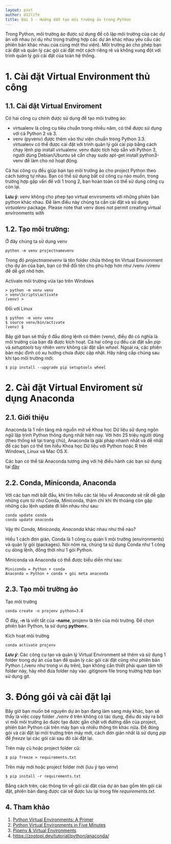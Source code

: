 ```yaml
---
layout: post
author: d12life
title: Bài 3 - Hướng dẫn tạo môi trường ảo trong Python
---
```


Trong Python, môi trường ảo được sử dụng để cô lập môi trường của các dự án với nhau (ví dụ như trong trường hợp các dự án khác nhau yêu cầu các phiên bản khác nhau của cùng một thư viện). Môi trường ảo cho phép bạn cài đặt và quản lý các gói cài đặt một cách riêng rẽ và không xung đột với trình quản lý gói cài đặt của toàn hệ thống.

# 1. Cài đặt Virtual Environment thủ công
## 1.1. Cài đặt Virtual Enviroment
Có hai công cụ chính được sử dụng để tạo môi trường ảo:
- virtualenv là công cụ tiêu chuẩn trong nhiều năm, có thể được sử dụng với cả Python 2 và 3.
- venv (pyvenv) được thêm vào thư viện chuẩn trong Python 3.3.
virtualenv có thể được cài đặt với trình quản lý gói cài pip bằng cách chạy lệnh pip install virtualenv. venv được tích hợp sẵn với Python 3, người dùng Debian/Ubuntu sẽ cần chạy sudo apt-get install python3-venv để làm cho nó hoạt động.

Cả hai công cụ đều giúp bạn tạo môi trường ảo cho project Python theo cách tương tự nhau. Bạn có thể sử dụng bất cứ công cụ nào muốn, trong trường hợp gặp vấn đề với 1 trong 2, bạn hoàn toàn có thể sử dụng công cụ còn lại.

**Lưu ý**: *venv* không cho phep tạo virtual enviroments với những phiên bản python khác nhau. Để làm điều này chúng ta cần cài đặt và sử dụng *virtualenv* package.
Please note that venv does not permit creating virtual environments with 

## 1.2. Tạo môi trường:

Ở đây chúng ta sử dụng venv

```
python -m venv projectnamevenv
```

Trong đó *projectnamevenv* là tên folder chứa thông tin Virtual Environment cho dự án của bạn, bạn có thể đổi tên cho phù hợp hơn như /venv /virenv để dễ gợi nhớ hơn.


Activate môi trường vừa tạo trên Windows
```
> python -m venv venv
> venv\Scripts\activate
(venv) >
```

Đối với Linux
```
$ python -m venv venv
$ source venv/bin/activate
(venv) $
```

Bây giờ bạn sẽ thấy ở đầu dòng lệnh có thêm (venv), điều đó có nghĩa là môi trường của bạn đã được kích hoạt. Cả hai công cụ đều cài đặt sẵn *pip* và *setuptools* tuy nhiên *venv* không cài đặt sẵn *wheel*. Ngoài ra, các phiên bản mặc định có xu hướng chưa được cập nhật. Hãy nâng cấp chúng sau khi tạo môi trường mới:
```
$ pip install --upgrade pip setuptools wheel
```

# 2. Cài đặt Virtual Enviroment sử dụng Anaconda
## 2.1. Giới thiệu
Anaconda là 1 nền tảng mã nguồn mở về Khoa học Dữ liệu sử dụng ngôn ngữ lập trình Python thông dụng nhất hiện nay. Với hơn 25 triệu người dùng (theo thống kê tại trang chủ), Anaconda là giải pháp nhanh nhất và dễ nhất để các bạn có thể tìm hiểu Khoa học Dữ liệu với Python hoặc R trên Windows, Linux và Mac OS X.

Các bạn có thể tải Anaconda tương ứng với hệ điều hành các bạn sử dụng tại [đây](https://www.anaconda.com/products/distribution)

## 2.2. Conda, Miniconda, Anaconda
Với các bạn mới bắt đầu, khi tìm hiểu các tài liệu về *Anaconda* sẽ rất dễ gặp những cụm từ như Conda, Miniconda, thậm chí khi thi thoảng còn gặp những câu lệnh update đi liền nhau như sau:
```
conda update conda
conda update anaconda
```
Vậy thì *Conda, Miniconda, Anaconda* khác nhau như thế nào?

Hiểu 1 cách đơn giản, Conda là 1 công cụ quản lí môi trường (environments) và quản lý gói (packages). Nói nôm na, chúng ta sử dụng Conda như 1 công cụ dòng lệnh, đồng thời như 1 gói Python.

Miniconda và Anaconda có thể được biểu diễn như sau:
```
Miniconda = Python + conda
Anaconda = Python + conda + gói meta anaconda
```
## 2.3. Tạo môi trường ảo
Tạo môi trường
```
conda create -n projenv python=3.8
```
Ở đây, **-n** là viết tắt của **-name**, projenv là tên của môi trường. Để chọn phiên bản Python, ta sử dụng **python=**.

Kích hoạt môi trường
```
conda activate projenv
```

***Lưu ý***: Các công cụ tạo và quản lý Virtual Environment sẽ thêm và sử dụng 1 folder trong dự án của bạn để quản lý các gói cài đặt cũng như phiên bản Python (./venv như trong ví dụ trên), bạn không cần thiết phải quan tâm tới folder này, hãy nhớ đưa folder này vào .gitignore file trong trường hợp bạn sử dụng git.

# 3. Đóng gói và cài đặt lại

Bây giờ bạn muốn bê nguyên dự án bạn đang làm sang máy khác, bạn sẽ thấy là việc copy folder *./venv* ở trên không có tác dụng, điều đó xảy ra bởi vì mỗi môi trường ảo được tạo được gắn chặt với đường dẫn của project, phiên bản Python cài trên máy bạn và nhiều thông tin khác nữa. Để đóng gói và cài đặt lại môi trường trên máy mới, cách đơn giản nhất là sử dụng *pip* để *freeze* lại các gói cài sau đó cài đặt lại.

Trên máy cũ hoặc project folder cũ:
```
$ pip freeze > requirements.txt
```

Trên máy mới hoặc project folder mới (lưu ý tạo venv)
```
$ pip install -r requirements.txt
```

Bằng cách trên, các thông tin về gói cài đặt của dự án bao gồm tên gói cài đặt, phiên bản đang được cài sẽ được lưu lại trong file *requirements.txt*.

## 4. Tham khảo

1. [Python Virtual Environments: A Primer](https://realpython.com/python-virtual-environments-a-primer/)
2. [Python Virtual Environments in Five Minutes](https://chriswarrick.com/blog/2018/09/04/python-virtual-environments/)
3. [Pipenv & Virtual Environments](https://docs.python-guide.org/dev/virtualenvs/)
4. https://zootopi.dev/tutorial/python/anaconda/